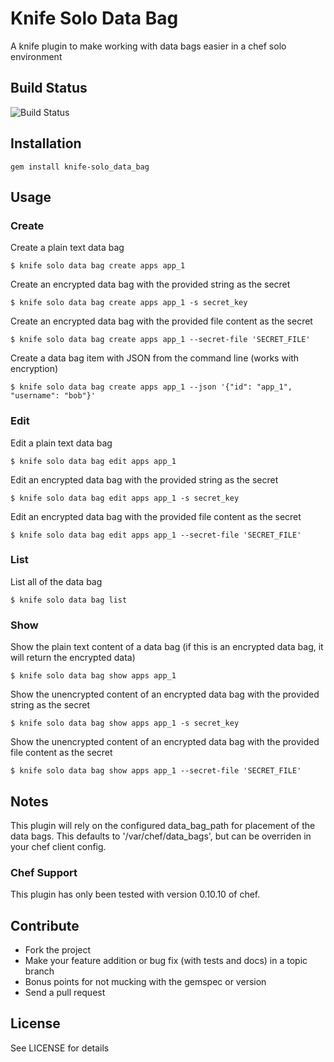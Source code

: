 # Knife Solo Data Bag
A knife plugin to make working with data bags easier in a chef solo environment

## Build Status
![Build Status](https://secure.travis-ci.org/thbishop/knife-solo_data_bag.png)

## Installation

    gem install knife-solo_data_bag

## Usage

### Create
Create a plain text data bag

    $ knife solo data bag create apps app_1

Create an encrypted data bag with the provided string as the secret

    $ knife solo data bag create apps app_1 -s secret_key

Create an encrypted data bag with the provided file content as the secret

    $ knife solo data bag create apps app_1 --secret-file 'SECRET_FILE'

Create a data bag item with JSON from the command line (works with encryption)

    $ knife solo data bag create apps app_1 --json '{"id": "app_1", "username": "bob"}'

### Edit
Edit a plain text data bag

    $ knife solo data bag edit apps app_1

Edit an encrypted data bag with the provided string as the secret

    $ knife solo data bag edit apps app_1 -s secret_key

Edit an encrypted data bag with the provided file content as the secret

    $ knife solo data bag edit apps app_1 --secret-file 'SECRET_FILE'

### List
List all of the data bag

    $ knife solo data bag list

### Show
Show the plain text content of a data bag (if this is an encrypted data bag, it will return the encrypted data)

    $ knife solo data bag show apps app_1

Show the unencrypted content of an encrypted data bag with the provided string as the secret

    $ knife solo data bag show apps app_1 -s secret_key

Show the unencrypted content of an encrypted data bag with the provided file content as the secret

    $ knife solo data bag show apps app_1 --secret-file 'SECRET_FILE'

## Notes
This plugin will rely on the configured data_bag_path for placement of the data
bags.  This defaults to '/var/chef/data_bags', but can be overriden in your chef
client config.

### Chef Support
This plugin has only been tested with version 0.10.10 of chef.

## Contribute
* Fork the project
* Make your feature addition or bug fix (with tests and docs) in a topic branch
* Bonus points for not mucking with the gemspec or version
* Send a pull request

## License
See LICENSE for details
